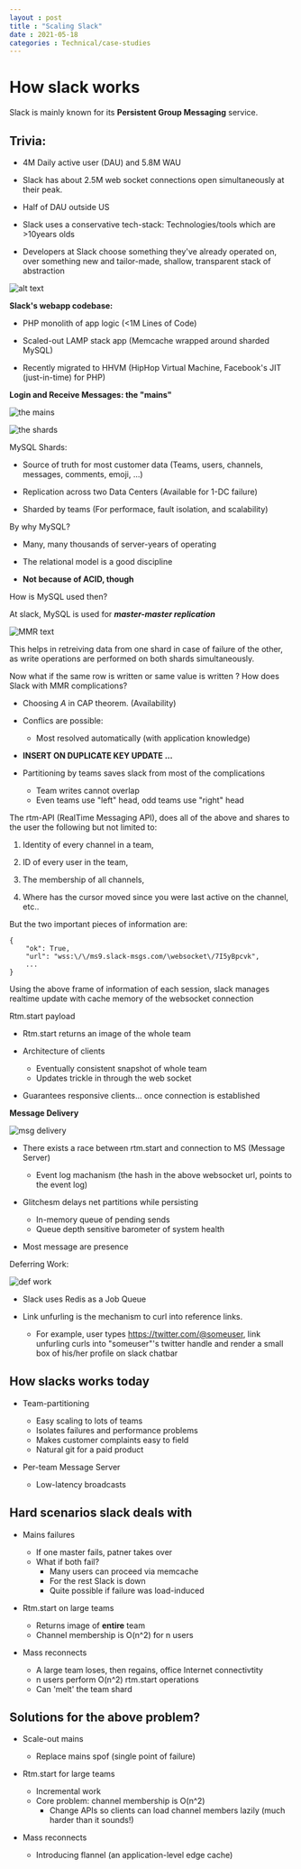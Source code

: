 ```yaml
---
layout : post
title : "Scaling Slack"
date : 2021-05-18
categories : Technical/case-studies
---
```


# How slack works

Slack is mainly known for its **Persistent Group Messaging** service.


## Trivia:

* 4M Daily active user (DAU) and 5.8M WAU

* Slack has about 2.5M web socket connections open simultaneously at their peak.
 
* Half of DAU outside US

* Slack uses a conservative tech-stack: Technologies/tools which are >10years olds

* Developers at Slack choose something they've already operated on, over something new and tailor-made, shallow, transparent stack of abstraction



![alt text](https://github.com/Hemantr05/hemantr05.github.io/blob/new_portfolio/assets/img/slack/arch.jpeg)

**Slack's webapp codebase:**

* PHP monolith of app logic (<1M Lines of Code)

* Scaled-out LAMP stack app (Memcache wrapped around sharded MySQL)

* Recently migrated to HHVM (HipHop Virtual Machine, Facebook's JIT (just-in-time) for PHP)


**Login and Receive Messages: the "mains"**

![the mains](https://github.com/Hemantr05/hemantr05.github.io/blob/new_portfolio/assets/img/slack/the_mains.jpeg)


![the shards](https://github.com/Hemantr05/hemantr05.github.io/blob/new_portfolio/assets/img/slack/the_shards.jpeg)

MySQL Shards:

* Source of truth for most customer data (Teams, users, channels, messages, comments, emoji, ...)

* Replication across two Data Centers (Available for 1-DC failure)

* Sharded by teams (For performace, fault isolation, and scalability)

By why MySQL?

* Many, many thousands of server-years of operating

* The relational model is a good discipline

* **Not because of ACID, though**

How is MySQL used then?

At slack, MySQL is used for ***master-master replication***

![MMR text](https://github.com/Hemantr05/hemantr05.github.io/blob/new_portfolio/assets/img/slack/MMR.jpeg)

This helps in retreiving data from one shard in case of failure of the other, as write operations are performed on both shards simultaneously.


Now what if the same row is written or same value is written ? How does Slack with MMR complications?

* Choosing *A* in CAP theorem. (Availability)

* Conflics are possible:
    * Most resolved automatically (with application knowledge)

* **INSERT ON DUPLICATE KEY UPDATE ...**

* Partitioning by teams saves slack from most of the complications
    * Team writes cannot overlap
    * Even teams use "left" head, odd teams use "right" head


The rtm-API (RealTime Messaging API), does all of the above and shares to the user the following but not limited to:

1. Identity of every channel in a team,

2. ID of every user in the team,

3. The membership of all channels,

4. Where has the cursor moved since you were last active on the channel, etc..

But the two important pieces of information are: 

```
{
    "ok": True,
    "url": "wss:\/\/ms9.slack-msgs.com/\websocket\/7I5yBpcvk",
    ...
}
```

Using the above frame of information of each session, slack manages realtime update with cache memory of the websocket connection

Rtm.start payload

* Rtm.start returns an image of the whole team

* Architecture of clients
    * Eventually consistent snapshot of whole team
    * Updates trickle in through the web socket

* Guarantees responsive clients... once connection is established


**Message Delivery**

![msg delivery](https://github.com/Hemantr05/hemantr05.github.io/blob/new_portfolio/assets/img/slack/msg_delivery.jpeg)

* There exists a race between rtm.start and connection to MS (Message Server)
    * Event log machanism (the hash in the above websocket url, points to the event log)

* Glitchesm delays net partitions while persisting
    * In-memory queue of pending sends
    * Queue depth sensitive barometer of system health

* Most message are presence 


Deferring Work:

![def work](https://github.com/Hemantr05/hemantr05.github.io/blob/new_portfolio/assets/img/slack/def_work.jpeg)

* Slack uses Redis as a Job Queue

* Link unfurling is the mechanism to curl into reference links.

    * For example, user types https://twitter.com/@someuser, link unfurling curls into "someuser"'s twitter handle and render a small box of his/her profile on slack chatbar

 
## How slacks works today

* Team-partitioning
    * Easy scaling to lots of teams
    * Isolates failures and performance problems
    * Makes customer complaints easy to field
    * Natural git for a paid product

* Per-team Message Server
    * Low-latency broadcasts


## Hard scenarios slack deals with

* Mains failures
    * If one master fails, patner takes over
    * What if both fail?
        * Many users can proceed via memcache
        * For the rest Slack is down
        * Quite possible if failure was load-induced

* Rtm.start on large teams
    * Returns image of **entire** team
    * Channel membership is O(n^2) for n users

* Mass reconnects
    * A large team loses, then regains, office Internet connectivtity
    * n users perform O(n^2) rtm.start operations
    * Can 'melt' the team shard

## Solutions for the above problem?

* Scale-out mains
    * Replace mains spof (single point of failure)

* Rtm.start for large teams
    * Incremental work
    * Core problem: channel membership is O(n^2)
        * Change APIs so clients can load channel members lazily (much harder than it sounds!)

* Mass reconnects
    * Introducing flannel (an application-level edge cache)



